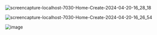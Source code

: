 ![screencapture-localhost-7030-Home-Create-2024-04-20-16_28_18](https://github.com/musfiulchaggi/ASP-NET-CORE-MVC/assets/66981975/ab6203e2-4d71-4444-87bf-0ae5f1b9671a)

![screencapture-localhost-7030-Home-Create-2024-04-20-16_26_54](https://github.com/musfiulchaggi/ASP-NET-CORE-MVC/assets/66981975/b76e1137-7a5e-4e42-814d-49dd89217236)

![image](https://github.com/musfiulchaggi/ASP-NET-CORE-MVC/assets/66981975/ee037928-9726-47e8-acc5-2dcf097610b0)


